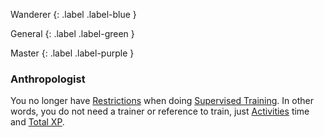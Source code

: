 
Wanderer
{: .label .label-blue }

General
{: .label .label-green }

Master
{: .label .label-purple }
### Anthropologist

You no longer have [Restrictions](Character-Development#Restrictions) when doing [Supervised Training](Activities#Supervised%20Learning). In other words, you do not need a trainer or reference to train, just [Activities](Activities) time and [Total XP](Game/Blocks/Total-XP).